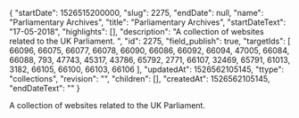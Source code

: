 {
  "startDate": 1526515200000, 
  "slug": 2275, 
  "endDate": null, 
  "name": "Parliamentary Archives", 
  "title": "Parliamentary Archives", 
  "startDateText": "17-05-2018", 
  "highlights": [], 
  "description": "A collection of websites related to the UK Parliament. ", 
  "id": 2275, 
  "field_publish": true, 
  "targetIds": [
    66096, 
    66075, 
    66077, 
    66078, 
    66090, 
    66086, 
    66092, 
    66094, 
    47005, 
    66084, 
    66088, 
    793, 
    47743, 
    45317, 
    43786, 
    65792, 
    2771, 
    66107, 
    32469, 
    65791, 
    61013, 
    3182, 
    66105, 
    66100, 
    66103, 
    66106
  ], 
  "updatedAt": 1526562105145, 
  "ttype": "collections", 
  "revision": "", 
  "children": [], 
  "createdAt": 1526562105145, 
  "endDateText": ""
}

A collection of websites related to the UK Parliament. 